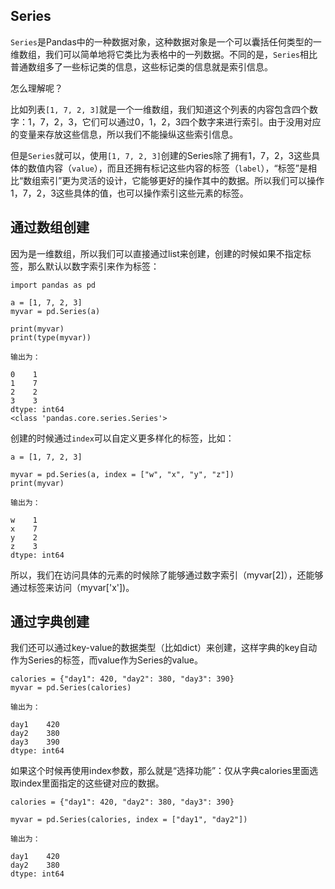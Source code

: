 ## Series

`Series`是Pandas中的一种数据对象，这种数据对象是一个可以囊括任何类型的一维数组，我们可以简单地将它类比为表格中的一列数据。不同的是，`Series`相比普通数组多了一些标记类的信息，这些标记类的信息就是索引信息。

怎么理解呢？

比如列表`[1, 7, 2, 3]`就是一个一维数组，我们知道这个列表的内容包含四个数字：1，7，2，3，它们可以通过0，1，2，3四个数字来进行索引。由于没用对应的变量来存放这些信息，所以我们不能操纵这些索引信息。

但是`Series`就可以，使用`[1, 7, 2, 3]`创建的Series除了拥有1，7，2，3这些具体的数值内容（`value`），而且还拥有标记这些内容的标签（`label`），“标签”是相比“数组索引”更为灵活的设计，它能够更好的操作其中的数据。所以我们可以操作1，7，2，3这些具体的值，也可以操作索引这些元素的标签。


## 通过数组创建

因为是一维数组，所以我们可以直接通过list来创建，创建的时候如果不指定标签，那么默认以数字索引来作为标签：

```
import pandas as pd

a = [1, 7, 2, 3]
myvar = pd.Series(a)

print(myvar)
print(type(myvar))

输出为：

0    1
1    7
2    2
3    3
dtype: int64
<class 'pandas.core.series.Series'>
```

创建的时候通过`index`可以自定义更多样化的标签，比如：

```
a = [1, 7, 2, 3]

myvar = pd.Series(a, index = ["w", "x", "y", "z"])
print(myvar)

输出为：

w    1
x    7
y    2
z    3
dtype: int64
```

所以，我们在访问具体的元素的时候除了能够通过数字索引（myvar[2]），还能够通过标签来访问（myvar['x'])。


## 通过字典创建

我们还可以通过key-value的数据类型（比如dict）来创建，这样字典的key自动作为Series的标签，而value作为Series的value。

```
calories = {"day1": 420, "day2": 380, "day3": 390}
myvar = pd.Series(calories)

输出为：

day1    420
day2    380
day3    390
dtype: int64
```

如果这个时候再使用index参数，那么就是“选择功能”：仅从字典calories里面选取index里面指定的这些键对应的数据。

```
calories = {"day1": 420, "day2": 380, "day3": 390}

myvar = pd.Series(calories, index = ["day1", "day2"])

输出为：

day1    420
day2    380
dtype: int64
```
